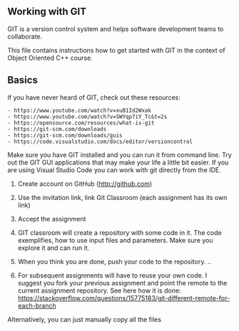 ## Working with GIT
GIT is a version control system and helps software development teams to collaborate. 

This file contains instructions how to get started with GIT in the context of Object Oriented C++ course.

## Basics
If you have never heard of GIT, check out these resources:
	
	- https://www.youtube.com/watch?v=xuB1Id2Wxak
	- https://www.youtube.com/watch?v=SWYqp7iY_Tc&t=2s
	- https://opensource.com/resources/what-is-git
	- https://git-scm.com/downloads
	- https://git-scm.com/downloads/guis
	- https://code.visualstudio.com/docs/editor/versioncontrol

Make sure you have GIT installed and you can run it from command line. Try out the GIT GUI applications that may make your life a little bit easier. If you are using Visual Studio Code you can work with git directly from the IDE.





1. Create account on GitHub (http://github.com)

2. Use the invitation link, link Git Classroom (each assignment has its own link)

3. Accept the assignment

4. GIT classroom will create a repository with some code in it. The code exemplifies, how to use input files and parameters. Make sure you explore it and can run it.

5. When you think you are done, push your code to the repository.
..

6. For subsequent assignments will have to reuse your own code. I suggest you fork your previous assignment and point the remote to the current assignment repository. See here how it is done: https://stackoverflow.com/questions/15775183/git-different-remote-for-each-branch

Alternatively, you can just manually copy all the files


